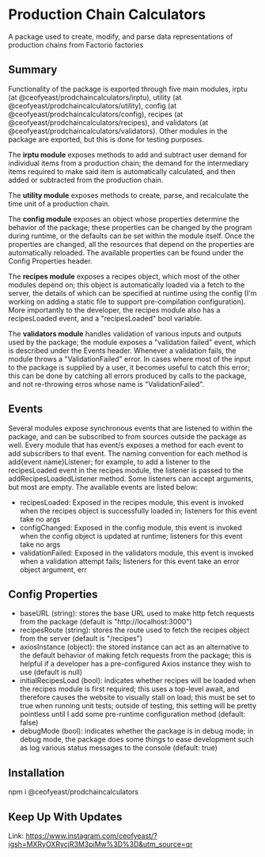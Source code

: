# Production Chain Calculators

A package used to create, modify, and parse data representations of production chains from Factorio factories

## Summary

Functionality of the package is exported through five main modules, irptu (at @ceofyeast/prodchaincalculators/irptu), utility (at @ceofyeast/prodchaincalculators/utility), config (at @ceofyeast/prodchaincalculators/config), recipes (at @ceofyeast/prodchaincalculators/recipes), and validators (at @ceofyeast/prodchaincalculators/validators). Other modules in the package are exported, but this is done for testing purposes. 

The **irptu module** exposes methods to add and subtract user demand for individual items from a production chain; the demand for the intermediary items required to make said item is automatically calculated, and then added or subtracted from the production chain.

The **utility module** exposes methods to create, parse, and recalculate the time unit of a production chain. 

The **config module** exposes an object whose properties determine the behavior of the package; these properties can be changed by the program during runtime, or the defaults can be set within the module itself. Once the properties are changed, all the resources that depend on the properties are automatically reloaded. The available properties can be found under the Config Properties header.

The **recipes module** exposes a recipes object, which most of the other modules depend on; this object is automatically loaded via a fetch to the server, the details of which can be specified at runtime using the config (I'm working on adding a static file to support pre-compilation configuration). More importantly to the developer, the recipes module also has a recipesLoaded event, and a "recipesLoaded" bool variable.

The **validators module** handles validation of various inputs and outputs used by the package; the module exposes a "validation failed" event, which is described under the Events header. Whenever a validation fails, the module throws a "ValidationFailed" error. In cases where most of the input to the package is supplied by a user, it becomes useful to catch this error; this can be done by catching all errors produced by calls to the package, and not re-throwing erros whose name is "ValidationFailed".

## Events

Several modules expose synchronous events that are listened to within the package, and can be subscribed to from sources outside the package as well. Every module that has event/s exposes a method for each event to add subscribers to that event. The naming convention for each method is add{event name}Listener; for example, to add a listener to the recipesLoaded event in the recipes module, the listener is passed to the addRecipesLoadedListener method. Some listeners can accept arguments, but most are empty. The available events are listed below:

- recipesLoaded: Exposed in the recipes module, this event is invoked when the recipes object is successfully loaded in; listeners for this event take no args
- configChanged: Exposed in the config module, this event is invoked when the config object is updated at runtime; listeners for this event take no args
- validationFailed: Exposed in the validators module, this event is invoked when a validation attempt fails; listeners for this event take an error object argument, err

## Config Properties

- baseURL (string): stores the base URL used to make http fetch requests from the package (default is "http://localhost:3000")
- recipesRoute (string): stores the route used to fetch the recipes object from the server (default is "/recipes")
- axiosInstance (object): the stored instance can act as an alternative to the default behavior of making fetch requests from the package; this is helpful if a developer has a pre-configured Axios instance they wish to use (default is null)
- initialRecipesLoad (bool): indicates whether recipes will be loaded when the recipes module is first required; this uses a top-level await, and therefore causes the website to visually stall on load; this must be set to true when running unit tests; outside of testing, this setting will be pretty pointless until I add some pre-runtime configuration method (default: false)
- debugMode (bool): indicates whether the package is in debug mode; in debug mode, the package does some things to ease development such as log various status messages to the console (default: true)

## Installation

npm i @ceofyeast/prodchaincalculators

## Keep Up With Updates

Link:
https://www.instagram.com/ceofyeast/?igsh=MXRyOXRycjR3M3piMw%3D%3D&utm_source=qr
